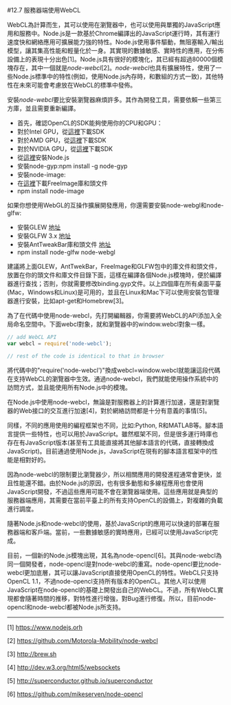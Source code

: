 #12.7 服務器端使用WebCL

WebCL為計算而生，其可以使用在瀏覽器中，也可以使用與單獨的JavaScript應用和服務中。Node.js是一款基於Chrome編譯出的JavaScript運行時，其有運行速度快和網絡應用可擴展能力強的特性。Node.js使用事件驅動，無阻塞輸入/輸出模型，讓其集高性能和輕量化於一身。其實現的數據敏感、實時性的應用，在分佈設備上的表現十分出色[1]。Node.js具有很好的模塊化，其已經有超過80000個模塊存在，其中一個就是*node-webcl*[2]。*node-webcl*也具有擴展特性，使用了一些Node.js標準中的特性(例如，使用Node.js內存時，和數組的方式一致)，其他特性在未來可能會考慮放在WebCL的標準中發佈。

安裝*node-webcl*要比安裝瀏覽器麻煩許多。其作為開發工具，需要依賴一些第三方庫，並且需要重新編譯。

- 首先，確認OpenCL的SDK能夠使用你的CPU和GPU：
 - 對於Intel GPU，從[這裡](https://software.intel.com/en-us/vcsource/tools/opencl-sdk)下載SDK
 - 對於AMD GPU，從[這裡](https://developer.amd.com/tools-and-sdks/opencl-zone/amd-accelerated-paralled-processing-app-sdk)下載SDK
 - 對於NVIDIA GPU，從[這裡](https://developer.nvidia.com/opencl)下載SDK
- 從[這裡](http://nodejs.org)安裝Node.js
- 安裝node-gyp:npm install -g node-gyp
- 安裝node-image:
 - 在[這裡](http://freeimage.sourceforge.net)下載FreeImage庫和頭文件
 - npm install node-image

如果你想使用WebGL的互操作擴展開發應用，你還需要安裝node-webgl和node-glfw:

- 安裝GLEW [地址](http://glew.sourceforge.net)
- 安裝GLFW 3.x [地址](http://www.glfw.org)
- 安裝AntTweakBar庫和頭文件 [地址](http://anttweakbar.sourceforge.net)
- npm install node-glfw node-webgl

建議將上面GLEW，AntTwekBar，FreeImage和GLFW包中的庫文件和頭文件，放置在你的頭文件和庫文件目錄下面，這樣在編譯各個Node.js模塊時，便於編譯器進行查找；否則，你就需要修改binding.gyp文件。以上四個庫在所有桌面平臺(Mac，Windows和Linux)是可用的，並且在Linux和Mac下可以使用安裝包管理器進行安裝，比如apt-get和Homebrew[3]。

為了在代碼中使用node-webcl，先打開編輯器，你需要將WebCL的API添加入全局命名空間中。下面webcl對象，就和瀏覽器中的window.webcl對象一樣。

```JavaScript
// add WebCL API
var webcl = require('node-webcl');

// rest of the code is identical to that in browser
```

將代碼中的"require('node-webcl')"換成webcl=window.webcl就能讓這段代碼在支持WebCL的瀏覽器中生效。通過node-webcl，我們就能使用操作系統中的訪問方式，並且能使用所有Node.js中的模塊。

在Node.js中使用node-webcl，無論是對服務器上的計算進行加速，還是對瀏覽器的Web接口的交互進行加速[4]，對於網絡訪問都是十分有意義的事情[5]。

同樣，不同的應用使用的編程框架也不同，比如:Python, R和MATLAB等。腳本語言提供一些特性，也可以用於JavaScript。雖然框架不同，但是很多運行時庫也存在有JavaScript版本(甚至有工具能直接將其他腳本語言的代碼，直接轉換成JavaScript)。目前通過使用Node.js，JavaScript在現有的腳本語言框架中的性能是相對好的。

因為node-webcl的限制要比瀏覽器少，所以相關應用的開發進程通常會更快，並且性能還不錯。由於Node.js的原因，也有很多動態和多線程應用也會使用JavaScript開發，不過這些應用可能不會在瀏覽器端使用。這些應用就是典型的服務器端應用，其需要在當前平臺上的所有支持OpenCL的設備上，對複雜的負載進行調度。

隨著Node.js和node-webcl的使用，基於JavaScript的應用可以快速的部署在服務器端和客戶端。當前，一些數據敏感的實時應用，已經可以使用JavaScript完成。

目前，一個新的Node.js模塊出現，其名為node-opencl[6]。其與node-webcl為同一個開發者，node-opencl是對node-webcl的重寫。node-opencl要比node-webcl更加底層，其可以讓JavaScript直接使用OpenCL的特性。WebCL只支持OpenCL 1.1，不過node-opencl支持所有版本的OpenCL。其他人可以使用JavaScript在node-opencl的基礎上開發出自己的WebCL。不過，所有WebCL實現都會隨著時間的推移，對特性進行增強，對Bug進行修復。所以，目前node-opencl和node-webcl都被Node.js所支持。

-------

[1] https://www.nodejs.orh

[2] https://github.com/Motorola-Mobility/node-webcl

[3] http://brew.sh

[4] http://dev.w3.org/html5/websockets

[5] http://superconductor.github.io/superconductor

[6] https://github.com/mikeserven/node-opencl